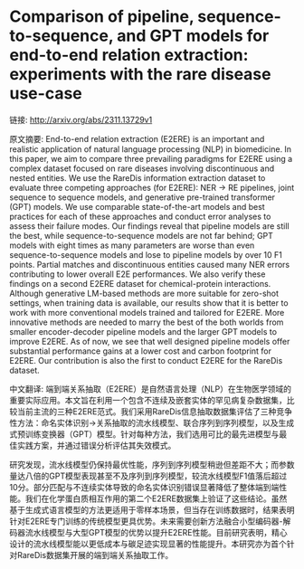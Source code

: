 # Comparison of pipeline, sequence-to-sequence, and GPT models for end-to-end relation extraction: experiments with the rare disease use-case

链接: http://arxiv.org/abs/2311.13729v1

原文摘要:
End-to-end relation extraction (E2ERE) is an important and realistic
application of natural language processing (NLP) in biomedicine. In this paper,
we aim to compare three prevailing paradigms for E2ERE using a complex dataset
focused on rare diseases involving discontinuous and nested entities. We use
the RareDis information extraction dataset to evaluate three competing
approaches (for E2ERE): NER $\rightarrow$ RE pipelines, joint sequence to
sequence models, and generative pre-trained transformer (GPT) models. We use
comparable state-of-the-art models and best practices for each of these
approaches and conduct error analyses to assess their failure modes. Our
findings reveal that pipeline models are still the best, while
sequence-to-sequence models are not far behind; GPT models with eight times as
many parameters are worse than even sequence-to-sequence models and lose to
pipeline models by over 10 F1 points. Partial matches and discontinuous
entities caused many NER errors contributing to lower overall E2E performances.
We also verify these findings on a second E2ERE dataset for chemical-protein
interactions. Although generative LM-based methods are more suitable for
zero-shot settings, when training data is available, our results show that it
is better to work with more conventional models trained and tailored for E2ERE.
More innovative methods are needed to marry the best of the both worlds from
smaller encoder-decoder pipeline models and the larger GPT models to improve
E2ERE. As of now, we see that well designed pipeline models offer substantial
performance gains at a lower cost and carbon footprint for E2ERE. Our
contribution is also the first to conduct E2ERE for the RareDis dataset.

中文翻译:
端到端关系抽取（E2ERE）是自然语言处理（NLP）在生物医学领域的重要实际应用。本文旨在利用一个包含不连续及嵌套实体的罕见病复杂数据集，比较当前主流的三种E2ERE范式。我们采用RareDis信息抽取数据集评估了三种竞争性方法：命名实体识别→关系抽取的流水线模型、联合序列到序列模型，以及生成式预训练变换器（GPT）模型。针对每种方法，我们选用可比的最先进模型与最佳实践方案，并通过错误分析评估其失效模式。

研究发现，流水线模型仍保持最优性能，序列到序列模型稍逊但差距不大；而参数量达八倍的GPT模型表现甚至不及序列到序列模型，较流水线模型F1值落后超过10分。部分匹配与不连续实体导致的命名实体识别错误显著降低了整体端到端性能。我们在化学蛋白质相互作用的第二个E2ERE数据集上验证了这些结论。虽然基于生成式语言模型的方法更适用于零样本场景，但当存在训练数据时，结果表明针对E2ERE专门训练的传统模型更具优势。未来需要创新方法融合小型编码器-解码器流水线模型与大型GPT模型的优势以提升E2ERE性能。目前研究表明，精心设计的流水线模型能以更低成本与碳足迹实现显著的性能提升。本研究亦为首个针对RareDis数据集开展的端到端关系抽取工作。
